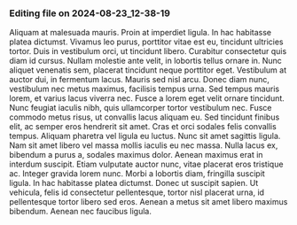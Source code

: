 

### Editing file on 2024-08-23_12-38-19

Aliquam at malesuada mauris. Proin at imperdiet ligula. In hac habitasse platea dictumst. Vivamus leo purus, porttitor vitae est eu, tincidunt ultricies tortor. Duis in vestibulum orci, ut tincidunt libero. Curabitur consectetur quis diam id cursus. Nullam molestie ante velit, in lobortis tellus ornare in. Nunc aliquet venenatis sem, placerat tincidunt neque porttitor eget. Vestibulum at auctor dui, in fermentum lacus. Mauris sed nisl arcu. Donec diam nunc, vestibulum nec metus maximus, facilisis tempus urna. Sed tempus mauris lorem, et varius lacus viverra nec. Fusce a lorem eget velit ornare tincidunt. Nunc feugiat iaculis nibh, quis ullamcorper tortor vestibulum nec. Fusce commodo metus risus, ut convallis lacus aliquam eu.
Sed tincidunt finibus elit, ac semper eros hendrerit sit amet. Cras et orci sodales felis convallis tempus. Aliquam pharetra vel ligula eu luctus. Nunc sit amet sagittis ligula. Nam sit amet libero vel massa mollis iaculis eu nec massa. Nulla lacus ex, bibendum a purus a, sodales maximus dolor. Aenean maximus erat in interdum suscipit. Etiam vulputate auctor nunc, vitae placerat eros tristique ac. Integer gravida lorem nunc. Morbi a lobortis diam, fringilla suscipit ligula. In hac habitasse platea dictumst. Donec ut suscipit sapien. Ut vehicula, felis id consectetur pellentesque, tortor nisl placerat urna, id pellentesque tortor libero sed eros. Aenean a metus sit amet libero maximus bibendum. Aenean nec faucibus ligula.


